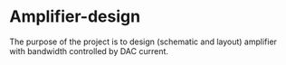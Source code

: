 # Amplifier-design
The purpose of the project is to design (schematic and layout) amplifier with bandwidth controlled by DAC current.
